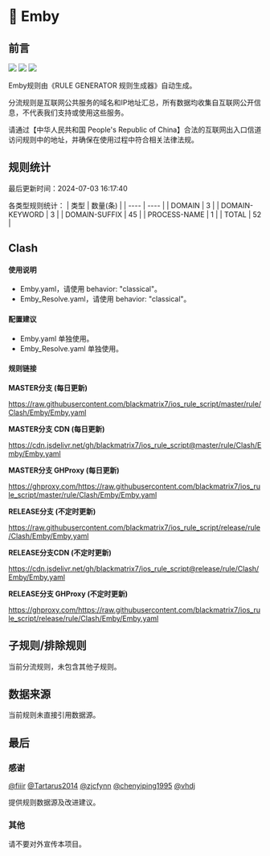 # 🧸 Emby

## 前言

![](https://shields.io/badge/-移除重复规则-ff69b4) ![](https://shields.io/badge/-DOMAIN--SUFFIX间合并-critical) ![](https://shields.io/badge/-IP--CIDR(6)合并-blueviolet) 

Emby规则由《RULE GENERATOR 规则生成器》自动生成。

分流规则是互联网公共服务的域名和IP地址汇总，所有数据均收集自互联网公开信息，不代表我们支持或使用这些服务。

请通过【中华人民共和国 People's Republic of China】合法的互联网出入口信道访问规则中的地址，并确保在使用过程中符合相关法律法规。

## 规则统计

最后更新时间：2024-07-03 16:17:40

各类型规则统计：
| 类型 | 数量(条)  | 
| ---- | ----  |
| DOMAIN | 3  | 
| DOMAIN-KEYWORD | 3  | 
| DOMAIN-SUFFIX | 45  | 
| PROCESS-NAME | 1  | 
| TOTAL | 52  | 


## Clash 

#### 使用说明
- Emby.yaml，请使用 behavior: "classical"。
- Emby_Resolve.yaml，请使用 behavior: "classical"。

#### 配置建议
- Emby.yaml 单独使用。
- Emby_Resolve.yaml 单独使用。

#### 规则链接
**MASTER分支 (每日更新)**

https://raw.githubusercontent.com/blackmatrix7/ios_rule_script/master/rule/Clash/Emby/Emby.yaml

**MASTER分支 CDN (每日更新)**

https://cdn.jsdelivr.net/gh/blackmatrix7/ios_rule_script@master/rule/Clash/Emby/Emby.yaml

**MASTER分支 GHProxy (每日更新)**

https://ghproxy.com/https://raw.githubusercontent.com/blackmatrix7/ios_rule_script/master/rule/Clash/Emby/Emby.yaml

**RELEASE分支 (不定时更新)**

https://raw.githubusercontent.com/blackmatrix7/ios_rule_script/release/rule/Clash/Emby/Emby.yaml

**RELEASE分支CDN (不定时更新)**

https://cdn.jsdelivr.net/gh/blackmatrix7/ios_rule_script@release/rule/Clash/Emby/Emby.yaml

**RELEASE分支 GHProxy (不定时更新)**

https://ghproxy.com/https://raw.githubusercontent.com/blackmatrix7/ios_rule_script/release/rule/Clash/Emby/Emby.yaml

## 子规则/排除规则


当前分流规则，未包含其他子规则。

## 数据来源

当前规则未直接引用数据源。

## 最后

### 感谢

[@fiiir](https://github.com/fiiir) [@Tartarus2014](https://github.com/Tartarus2014) [@zjcfynn](https://github.com/zjcfynn) [@chenyiping1995](https://github.com/chenyiping1995) [@vhdj](https://github.com/vhdj)

提供规则数据源及改进建议。

### 其他

请不要对外宣传本项目。